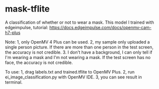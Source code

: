 # mask-tflite
A classification of whether or not to wear a mask.
This model I trained with edgeimpulse, tutorial:
https://docs.edgeimpulse.com/docs/openmv-cam-h7-plus


Note:
1, only OpenMV 4 Plus can be used.
2, my sample only uploaded a single person picture. If there are more than one person in the test screen, the accuracy is not credible.
3. I don't have a background, I can only tell if I'm wearing a mask and I'm not wearing a mask. If the test screen has no face, the accuracy is not credible.

To use:
1, drag labels.txt and trained.tflite to OpenMV Plus.
2, run ei_image_classification.py with OpenMV IDE.
3, you can see result in terminal.
